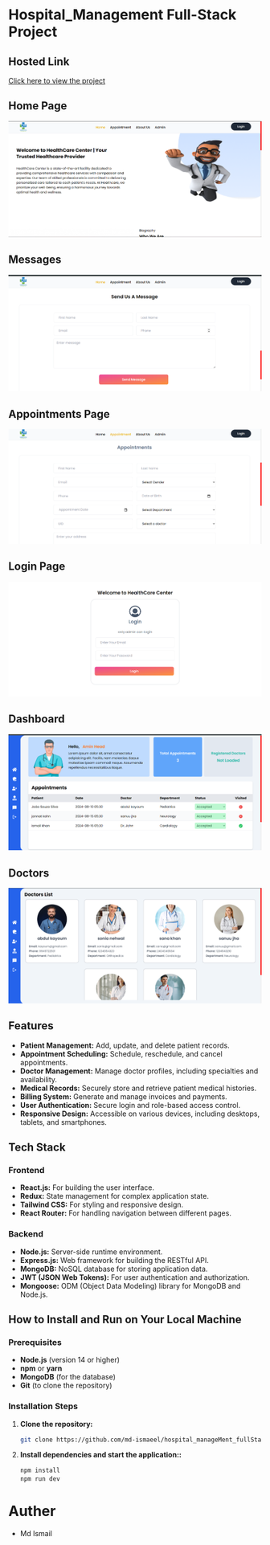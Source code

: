 # Hospital_Management Full-Stack Project

## Hosted Link

[Click here to view the project](https://hospital-management-pearl-alpha.vercel.app/)

## Home Page

![Home Page](./img/Screenshot%202024-08-20%20200209.png)

## Messages

![Messages](./img/Screenshot%202024-08-20%20200225.png)

## Appointments Page

![Appointments](./img/Screenshot%202024-08-20%20200305.png)

## Login Page

![Appointments](./img/Screenshot%202024-08-20%20200323.png)

## Dashboard

![Dashboard](./img/Screenshot%202024-08-20%20200531.png)

## Doctors

![doctors](./img/Screenshot%202024-08-20%20200615.png)

## Features

- **Patient Management:** Add, update, and delete patient records.
- **Appointment Scheduling:** Schedule, reschedule, and cancel appointments.
- **Doctor Management:** Manage doctor profiles, including specialties and availability.
- **Medical Records:** Securely store and retrieve patient medical histories.
- **Billing System:** Generate and manage invoices and payments.
- **User Authentication:** Secure login and role-based access control.
- **Responsive Design:** Accessible on various devices, including desktops, tablets, and smartphones.

## Tech Stack

### Frontend

- **React.js:** For building the user interface.
- **Redux:** State management for complex application state.
- **Tailwind CSS:** For styling and responsive design.
- **React Router:** For handling navigation between different pages.

### Backend

- **Node.js:** Server-side runtime environment.
- **Express.js:** Web framework for building the RESTful API.
- **MongoDB:** NoSQL database for storing application data.
- **JWT (JSON Web Tokens):** For user authentication and authorization.
- **Mongoose:** ODM (Object Data Modeling) library for MongoDB and Node.js.

## How to Install and Run on Your Local Machine

### Prerequisites

- **Node.js** (version 14 or higher)
- **npm** or **yarn**
- **MongoDB** (for the database)
- **Git** (to clone the repository)

### Installation Steps

1. **Clone the repository:**

   ```bash
   git clone https://github.com/md-ismaeel/hospital_manageMent_fullStack.git

   ```

2. **Install dependencies and start the application::**

   ```bash
   npm install
   npm run dev

   ```

# Auther
- Md Ismail
    
